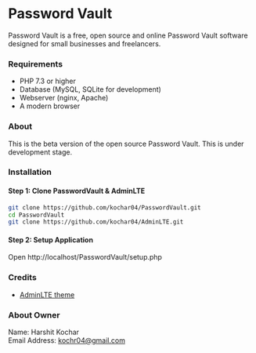 # Password Vault

Password Vault is a free, open source and online Password Vault software designed for small businesses and freelancers.

### Requirements

- PHP 7.3 or higher
- Database (MySQL, SQLite for development)
- Webserver (nginx, Apache)
- A modern browser

### About

This is the beta version of the open source Password Vault. This is under development stage.

### Installation

#### Step 1: Clone PasswordVault & AdminLTE
<!-- Code Blocks -->
```bash
git clone https://github.com/kochar04/PasswordVault.git
cd PasswordVault
git clone https://github.com/kochar04/AdminLTE.git
```

#### Step 2: Setup Application
Open http://localhost/PasswordVault/setup.php

### Credits
- [AdminLTE theme](https://github.com/almasaeed2010/AdminLTE)

### About Owner
Name: Harshit Kochar<br />
Email Address: kochr04@gmail.com
